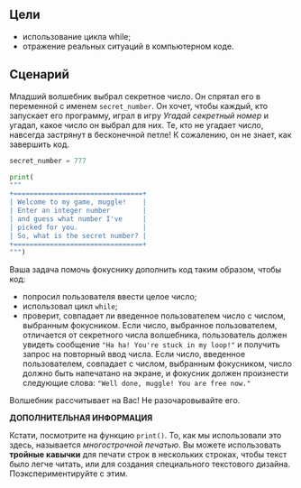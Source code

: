 ## Цели

* использование цикла while;
* отражение реальных ситуаций в компьютерном коде.

## Сценарий

Младший волшебник выбрал секретное число. Он спрятал его в переменной с именем `secret_number`. Он хочет, чтобы каждый,
кто запускает его программу, играл в игру _Угадай секретный номер_ и угадал, какое число он выбрал для них. Те, кто не
угадает число, навсегда застрянут в бесконечной петле! К сожалению, он не знает, как завершить код.

```python
secret_number = 777

print(
"""
+================================+
| Welcome to my game, muggle!    |
| Enter an integer number        |
| and guess what number I've     |
| picked for you.                |
| So, what is the secret number? |
+================================+
""")

```

Ваша задача помочь фокуснику дополнить код таким образом, чтобы код:

* попросил пользователя ввести целое число;
* использовал цикл `while`;
* проверит, совпадает ли введенное пользователем число с числом, выбранным фокусником. Если число, выбранное
  пользователем, отличается от секретного числа волшебника, пользователь должен увидеть
  сообщение `"Ha ha! You're stuck in my loop!"` и получить запрос на повторный ввод числа. Если число, введенное
  пользователем, совпадает с числом, выбранным фокусником, число должно быть напечатано на экране, и фокусник должен
  произнести следующие слова: `"Well done, muggle! You are free now."`

Волшебник рассчитывает на Вас! Не разочаровывайте его.

**ДОПОЛНИТЕЛЬНАЯ ИНФОРМАЦИЯ**

Кстати, посмотрите на функцию `print()`. То, как мы использовали это здесь, называется _многострочной печатью_. Вы
можете использовать **тройные кавычки** для печати строк в нескольких строках, чтобы текст было легче читать, или для
создания специального текстового дизайна. Поэкспериментируйте с этим.
  

